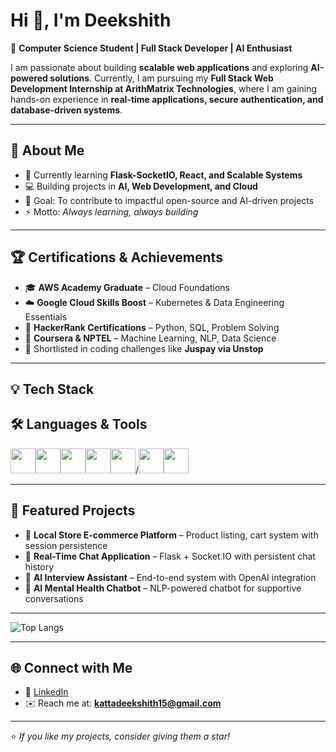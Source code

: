 # Hi 👋, I'm Deekshith  

🚀 **Computer Science Student | Full Stack Developer | AI Enthusiast**  

I am passionate about building **scalable web applications** and exploring **AI-powered solutions**. Currently, I am pursuing my **Full Stack Web Development Internship at ArithMatrix Technologies**, where I am gaining hands-on experience in **real-time applications, secure authentication, and database-driven systems**.  

---

## 🔑 About Me  
- 🌱 Currently learning **Flask-SocketIO, React, and Scalable Systems**  
- 💻 Building projects in **AI, Web Development, and Cloud**  
- 🎯 Goal: To contribute to impactful open-source and AI-driven projects  
- ⚡ Motto: *Always learning, always building*  

---

## 🏆 Certifications & Achievements  
- 🎓 **AWS Academy Graduate** – Cloud Foundations  
- ☁️ **Google Cloud Skills Boost** – Kubernetes & Data Engineering Essentials  
- 🐍 **HackerRank Certifications** – Python, SQL, Problem Solving  
- 📜 **Coursera & NPTEL** – Machine Learning, NLP, Data Science  
- 🏅 Shortlisted in coding challenges like **Juspay via Unstop**  

---

## 💡 Tech Stack  
## 🛠️ Languages & Tools

<img src="https://cdn.jsdelivr.net/gh/devicons/devicon/icons/python/python-original.svg" width="40" height="40"/><img src="https://cdn.jsdelivr.net/gh/devicons/devicon/icons/javascript/javascript-original.svg" width="40" height="40"/><img src="https://cdn.jsdelivr.net/gh/devicons/devicon/icons/html5/html5-original.svg" width="40" height="40"/><img src="https://cdn.jsdelivr.net/gh/devicons/devicon/icons/css3/css3-original.svg" width="40" height="40"/><img src="https://cdn.jsdelivr.net/gh/devicons/devicon/icons/nodejs/nodejs-original.svg" width="40" height="40"/>/<img src="https://cdn.jsdelivr.net/gh/devicons/devicon/icons/flask/flask-original.svg" width="40" height="40"/><img src="https://cdn.jsdelivr.net/gh/devicons/devicon/icons/sqlite/sqlite-original.svg" width="40" height="40"/>


---

## 📌 Featured Projects  
- 🛒 **Local Store E-commerce Platform** – Product listing, cart system with session persistence  
- 💬 **Real-Time Chat Application** – Flask + Socket.IO with persistent chat history  
- 🤖 **AI Interview Assistant** – End-to-end system with OpenAI integration  
- 🧠 **AI Mental Health Chatbot** – NLP-powered chatbot for supportive conversations  

---
![Top Langs](https://github-readme-stats.vercel.app/api/top-langs/?username=deekshith15kumar&layout=compact&theme=tokyonight&langs_count=6&hide=css,html)


---


## 🌐 Connect with Me  
- 💼 [LinkedIn](https://www.linkedin.com/in/deekshith-kumar-17302b21a/)  
- ✉️ Reach me at: **kattadeekshith15@gmail.com**  

---
⭐️ *If you like my projects, consider giving them a star!*
